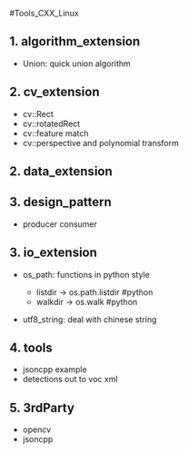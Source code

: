 #Tools_CXX_Linux


## 1. algorithm_extension
- Union: quick union algorithm

## 2. cv_extension
- cv::Rect
- cv::rotatedRect
- cv::feature match
- cv::perspective and polynomial transform

## 2. data_extension

## 3. design_pattern
- producer consumer

## 3. io_extension
- os_path: functions in python style
  - listdir -> os.path.listdir #python
  - walkdir -> os.walk #python

- utf8_string: deal with chinese string

## 4. tools
- jsoncpp example
- detections out to voc xml

## 5. 3rdParty
- opencv
- jsoncpp

